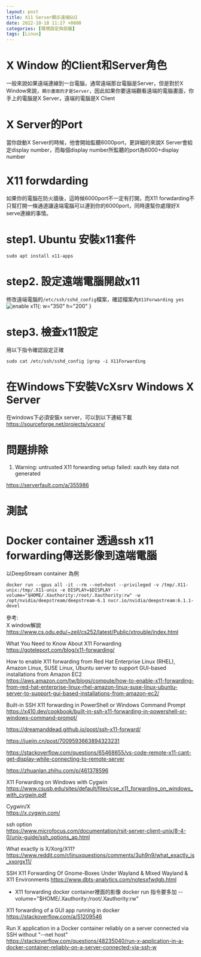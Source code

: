 ```yaml
---
layout: post
title: X11 Server顯示遠端GUI
date: 2022-10-18 11:27 +0800
categories: [環境設定與部屬]
tags: [Linux]
---
```


# X Window 的Client和Server角色
一般來說如果遠端連線到一台電腦，通常遠端那台電腦是Server，但是對於X Window來說，`顯示畫面的才是Server`，因此如果你要遠端觀看遠端的電腦畫面，你手上的電腦是X Server，遠端的電腦是X Client

# X Server的Port
當你啟動X Server的時候，他會開始監聽6000port，更詳細的來說X Server會給定display number，而每個display number所監聽的port為6000+display number

# X11 forwdarding
如果你的電腦在防火牆後，這時候6000port不一定有打開，而X11 forwdarding不只幫打開一條通道讓遠端電腦可以連到你的6000port，同時還幫你處理好X serve連線的事情。

# step1. Ubuntu 安裝x11套件
```
sudo apt install x11-apps
```

# step2. 設定遠端電腦開啟x11
修改遠端電腦的`/etc/ssh/sshd_config`檔案，確認檔案內`X11Forwarding yes`
![enable x11](/images/2022-12-27-18-23/enable_x11.png){: w="350" h="200" }

# step3. 檢查x11設定
用以下指令確認設定正確
```
sudo cat /etc/ssh/sshd_config |grep -i X11Forwarding
```


# 在Windows下安裝VcXsrv Windows X Server
在windows下必須安裝x server，可以到以下連結下載
https://sourceforge.net/projects/vcxsrv/

# 問題排除
1. Warning: untrusted X11 forwarding setup failed: xauth key data not generated  

https://serverfault.com/a/355986

# 測試


# Docker container 透過ssh x11 forwarding傳送影像到遠端電腦
以DeepStream container 為例  
```
docker run --gpus all -it --rm --net=host --privileged -v /tmp/.X11-unix:/tmp/.X11-unix -e DISPLAY=$DISPLAY --volume="$HOME/.Xauthority:/root/.Xauthority:rw" -w /opt/nvidia/deepstream/deepstream-6.1 nvcr.io/nvidia/deepstream:6.1.1-devel 
```


參考:  
X window解說  
https://www.cs.odu.edu/~zeil/cs252/latest/Public/xtrouble/index.html  

What You Need to Know About X11 Forwarding  
https://goteleport.com/blog/x11-forwarding/


How to enable X11 forwarding from Red Hat Enterprise Linux (RHEL), Amazon Linux, SUSE Linux, Ubuntu server to support GUI-based installations from Amazon EC2  
https://aws.amazon.com/tw/blogs/compute/how-to-enable-x11-forwarding-from-red-hat-enterprise-linux-rhel-amazon-linux-suse-linux-ubuntu-server-to-support-gui-based-installations-from-amazon-ec2/


Built-in SSH X11 forwarding in PowerShell or Windows Command Prompt  
https://x410.dev/cookbook/built-in-ssh-x11-forwarding-in-powershell-or-windows-command-prompt/



https://dreamanddead.github.io/post/ssh-x11-forward/  

https://juejin.cn/post/7009593663894323231  

https://stackoverflow.com/questions/65468655/vs-code-remote-x11-cant-get-display-while-connecting-to-remote-server  

https://zhuanlan.zhihu.com/p/461378596  

X11 Forwarding on Windows with Cygwin  
https://www.csusb.edu/sites/default/files/cse_x11_forwarding_on_windows_with_cygwin.pdf  

Cygwin/X  
https://x.cygwin.com/  

ssh option  
https://www.microfocus.com/documentation/rsit-server-client-unix/8-4-0/unix-guide/ssh_options_ap.html 




What exactly is X/Xorg/X11?
https://www.reddit.com/r/linuxquestions/comments/3uh9n9/what_exactly_is_xxorgx11/

SSH X11 Forwarding Of Gnome-Boxes Under Wayland & Mixed Wayland & X11 Environments
https://www.dbts-analytics.com/notesxfwdgb.html



* X11 forwarding docker container裡面的影像
docker run 指令要多加  --volume="$HOME/.Xauthority:/root/.Xauthority:rw"


X11 forwarding of a GUI app running in docker
https://stackoverflow.com/a/51209546




Run X application in a Docker container reliably on a server connected via SSH without "--net host"
https://stackoverflow.com/questions/48235040/run-x-application-in-a-docker-container-reliably-on-a-server-connected-via-ssh-w